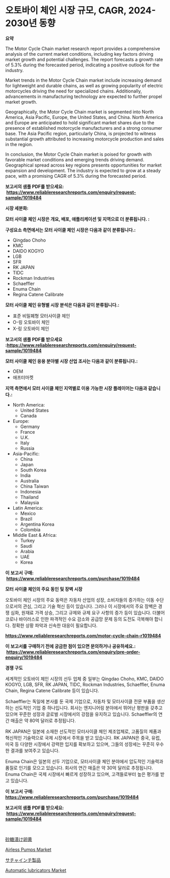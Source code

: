 <p><h1>오토바이 체인 시장 규모, CAGR, 2024-2030년 동향</h1></p><p><strong>요약</strong></p>
<p><p>The Motor Cycle Chain market research report provides a comprehensive analysis of the current market conditions, including key factors driving market growth and potential challenges. The report forecasts a growth rate of 5.3% during the forecasted period, indicating a positive outlook for the industry.</p><p>Market trends in the Motor Cycle Chain market include increasing demand for lightweight and durable chains, as well as growing popularity of electric motorcycles driving the need for specialized chains. Additionally, advancements in manufacturing technology are expected to further propel market growth.</p><p>Geographically, the Motor Cycle Chain market is segmented into North America, Asia Pacific, Europe, the United States, and China. North America and Europe are anticipated to hold significant market shares due to the presence of established motorcycle manufacturers and a strong consumer base. The Asia Pacific region, particularly China, is projected to witness substantial growth attributed to increasing motorcycle production and sales in the region.</p><p>In conclusion, the Motor Cycle Chain market is poised for growth with favorable market conditions and emerging trends driving demand. Geographical spread across key regions presents opportunities for market expansion and development. The industry is expected to grow at a steady pace, with a promising CAGR of 5.3% during the forecasted period.</p></p>
<p><strong>보고서의 샘플 PDF를 받으세요: &nbsp;<a href="https://www.reliableresearchreports.com/enquiry/request-sample/1019484">https://www.reliableresearchreports.com/enquiry/request-sample/1019484</a></strong></p>
<p><strong>시장 세분화:</strong></p>
<p><strong> 모터 사이클 체인 시장은 개요, 배포, 애플리케이션 및 지역으로 더 분류됩니다. :</strong></p>
<p><strong>구성요소 측면에서는 모터 사이클 체인 시장은 다음과 같이 분류됩니다.:</strong></p>
<p><ul><li>Qingdao Choho</li><li>KMC</li><li>DAIDO KOGYO</li><li>LGB</li><li>SFR</li><li>RK JAPAN</li><li>TIDC</li><li>Rockman Industries</li><li>Schaeffler</li><li>Enuma Chain</li><li>Regina Catene Calibrate</li></ul></p>
<p><strong> 모터 사이클 체인 유형별 시장 분석은 다음과 같이 분류됩니다.:</strong></p>
<p><ul><li>표준 비밀폐형 모터사이클 체인</li><li>O-링 오토바이 체인</li><li>X-링 오토바이 체인</li></ul></p>
<p><strong>보고서의 샘플 PDF를 받으세요 :<a href="https://www.reliableresearchreports.com/enquiry/request-sample/1019484">https://www.reliableresearchreports.com/enquiry/request-sample/1019484</a></strong></p>
<p><strong> 모터 사이클 체인 응용 분야별 시장 산업 조사는 다음과 같이 분류됩니다.:</strong></p>
<p><ul><li>OEM</li><li>애프터마켓</li></ul></p>
<p><strong>지역 측면에서 모터 사이클 체인 지역별로 이용 가능한 시장 플레이어는 다음과 같습니다.:</strong></p>
<p><ul>
    <li>
        North America:
        <ul>
            <li>United States</li>
            <li>Canada</li>
        </ul>
    </li>
    <li>
        Europe:
        <ul>
            <li>Germany</li>
            <li>France</li>
            <li>U.K.</li>
            <li>Italy</li>
            <li>Russia</li>
        </ul>
    </li>
    <li>
        Asia-Pacific:
        <ul>
            <li>China</li>
            <li>Japan</li>
            <li>South Korea</li>
            <li>India</li>
            <li>Australia</li>
            <li>China Taiwan</li>
            <li>Indonesia</li>
            <li>Thailand</li>
            <li>Malaysia</li>
        </ul>
    </li>
    <li>
        Latin America:
        <ul>
            <li>Mexico</li>
            <li>Brazil</li>
            <li>Argentina Korea</li>
            <li>Colombia</li>
        </ul>
    </li>
    <li>
        Middle East & Africa:
        <ul>
            <li>Turkey</li>
            <li>Saudi</li>
            <li>Arabia</li>
            <li>UAE</li>
            <li>Korea</li>
        </ul>
    </li>
    </ul></p>
<p><strong>이 보고서 구매: &nbsp;<a href="https://www.reliableresearchreports.com/purchase/1019484">https://www.reliableresearchreports.com/purchase/1019484</a></strong></p>
<p><strong>모터 사이클 체인의 주요 동인 및 장벽 시장</strong></p>
<p><p>오토바이 체인 시장의 주요 동력은 자동차 산업의 성장, 소비자들의 증가하는 이동 수단으로서의 관심, 그리고 기술 혁신 등이 있습니다. 그러나 이 시장에서의 주요 장벽은 경쟁 심화, 원재료 가격 상승, 그리고 규제와 규제 요구 사항의 증가 등이 있습니다. 더불어 코로나 바이러스로 인한 파격적인 수요 감소와 공급망 문제 등의 도전도 극복해야 합니다. 정확한 상황 파악과 신속한 대응이 필요합니다.</p></p>
<p><strong><a href="https://www.reliableresearchreports.com/motor-cycle-chain-r1019484">https://www.reliableresearchreports.com/motor-cycle-chain-r1019484</a></strong></p>
<p><strong>이 보고서를 구매하기 전에 궁금한 점이 있으면 문의하거나 공유하세요.: &nbsp;<a href="https://www.reliableresearchreports.com/enquiry/pre-order-enquiry/1019484">https://www.reliableresearchreports.com/enquiry/pre-order-enquiry/1019484</a></strong></p>
<p><strong>경쟁 구도</strong></p>
<p><p>세계적인 오토바이 체인 시장의 선두 업체 중 일부는 Qingdao Choho, KMC, DAIDO KOGYO, LGB, SFR, RK JAPAN, TIDC, Rockman Industries, Schaeffler, Enuma Chain, Regina Catene Calibrate 등이 있습니다.</p><p>Schaeffler는 독일에 본사를 둔 국제 기업으로, 자동차 및 모터사이클 전문 부품을 생산하는 선도적인 기업 중 하나입니다. 회사는 엔지니어링 분야에서 뛰어난 평판을 갖추고 있으며 꾸준한 성장과 글로벌 시장에서의 강점을 유지하고 있습니다. Schaeffler의 연간 매출은 약 80억 달러로 추정됩니다.</p><p>RK JAPAN은 일본에 소재한 선도적인 모터사이클 체인 제조업체로, 고품질의 제품과 혁신적인 기술력으로 국제 시장에서 주목을 받고 있습니다. RK JAPAN은 중국, 유럽, 미국 등 다양한 시장에서 강력한 입지를 확보하고 있으며, 그들의 성장세는 꾸준히 우수한 결과를 보여주고 있습니다.</p><p>Enuma Chain은 일본의 선두 기업으로, 모터사이클 체인 분야에서 압도적인 기술력과 품질로 인기를 모으고 있습니다. 회사의 연간 매출은 약 30억 달러로 추정됩니다. Enuma Chain은 국제 시장에서 빠르게 성장하고 있으며, 고객들로부터 높은 평가를 받고 있습니다.</p></p>
<p><strong>이 보고서 구매: &nbsp; <a href="https://www.reliableresearchreports.com/purchase/1019484">https://www.reliableresearchreports.com/purchase/1019484</a></strong></p>
<p><strong>보고서의 샘플 PDF를 받으세요: &nbsp;<a href="https://www.reliableresearchreports.com/enquiry/request-sample/1019484">https://www.reliableresearchreports.com/enquiry/request-sample/1019484</a></strong><strong></strong></p>
<p>&nbsp;</p>
<p><p><a href="https://github.com/laurenreichert/Market-Research-Report-List-1/blob/main/298217631723.md">砂糖漬け卵黄</a></p><p><a href="https://github.com/zjyglelu/Market-Research-Report-List-2/blob/main/airless-pumps-market.md">Airless Pumps Market</a></p><p><a href="https://github.com/RodHoppe07/Market-Research-Report-List-1/blob/main/195139531724.md">サチャインチ製品</a></p><p><a href="https://github.com/mbisetmhermsr/Market-Research-Report-List-2/blob/main/automatic-lubricators-market.md">Automatic lubricators Market</a></p></p>